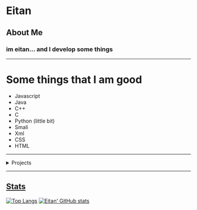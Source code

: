 
# Eitan

## About Me
### im eitan... and I develop some things

<hr>

# Some things that I am good
- Javascript
- Java
- C++
- C
- Python (little bit)
- Smali
- Xml
- CSS
- HTML

<hr>

<details>
<summary>Projects</summary>
  
<p align="center"><a href="https://github.com/eitanmdk/nitro-sniper"> <img src="https://github-readme-stats.vercel.app/api/pin/?username=eitanmdk&repo=nitro-sniper&theme=dark" />
<p align="center"><a href="https://github.com/eitanmdk/Random-Dash-Demonlist"> <img src="https://github-readme-stats.vercel.app/api/pin/?username=eitanmdk&repo=Random-Dash-Demonlist&theme=dark" /> 
<p align="center"><a href="https://github.com/eitanmdk/GDPS-Editor"> <img src="https://github-readme-stats.vercel.app/api/pin/?username=eitanmdk&repo=GDPS-Editor&theme=dark" /> 


</details>

<hr>

## Stats
[![Top Langs](https://github-readme-stats.vercel.app/api/top-langs/?username=eitanmdk&show_icons=true&theme=dark)](https://github.com/anuraghazra/github-readme-stats)
[![Eitan' GitHub stats](https://github-readme-stats.vercel.app/api?username=eitanmdk&show_icons=true&theme=dark)](https://github.com/anuraghazra/github-readme-stats)
